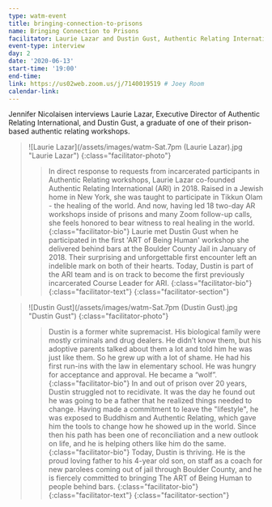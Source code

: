 ```yaml
---
type: watm-event
title: bringing-connection-to-prisons
name: Bringing Connection to Prisons
facilitator: Laurie Lazar and Dustin Gust, Authentic Relating International
event-type: interview
day: 2
date: '2020-06-13'
start-time: '19:00'
end-time:
link: https://us02web.zoom.us/j/7140019519 # Joey Room
calendar-link:
---
```


Jennifer Nicolaisen interviews Laurie Lazar, Executive Director of Authentic Relating International, and Dustin Gust, a graduate of one of their prison-based authentic relating workshops.

> ![Laurie Lazar](/assets/images/watm-Sat.7pm (Laurie Lazar).jpg "Laurie Lazar")
> {:class="facilitator-photo"}
>
> > In direct response to requests from incarcerated participants in Authentic Relating workshops, Laurie Lazar co-founded Authentic Relating International (ARI) in 2018. Raised in a Jewish home in New York, she was taught to participate in Tikkun Olam - the healing of the world. And now, having led 18 two-day AR workshops inside of prisons and many Zoom follow-up calls, she feels honored to bear witness to real healing in the world.
> > {:class="facilitator-bio"}
> > Laurie met Dustin Gust when he participated in the first 'ART of Being Human' workshop she delivered behind bars at the Boulder County Jail in January of 2018. Their surprising and unforgettable first encounter left an indelible mark on both of their hearts. Today, Dustin is part of the ARI team and is on track to become the first previously incarcerated Course Leader for ARI.
> > {:class="facilitator-bio"}
> {:class="facilitator-text"}
{:class="facilitator-section"}

> ![Dustin Gust](/assets/images/watm-Sat.7pm (Dustin Gust).jpg "Dustin Gust")
> {:class="facilitator-photo"}
>
> > Dustin is a former white supremacist. His biological family were mostly criminals and drug dealers. He didn’t know them, but his adoptive parents talked about them a lot and told him he was just like them. So he grew up with a lot of shame. He had his first run-ins with the law in elementary school. He was hungry for acceptance and approval. He became a “wolf”.
> > {:class="facilitator-bio"}
> > In and out of prison over 20 years, Dustin struggled not to recidivate. It was the day he found out he was going to be a father that he realized things needed to change. Having made a commitment to leave the "lifestyle", he was exposed to Buddhism and Authentic Relating, which gave him the tools to change how he showed up in the world. Since then his path has been one of reconciliation and a new outlook on life, and he is helping others like him do the same.
> > {:class="facilitator-bio"}
> > Today, Dustin is thriving. He is the proud loving father to his 4-year old son, on staff as a coach for new parolees coming out of jail through Boulder County, and he is fiercely committed to bringing The ART of Being Human to people behind bars.
> > {:class="facilitator-bio"}
> {:class="facilitator-text"}
{:class="facilitator-section"}
